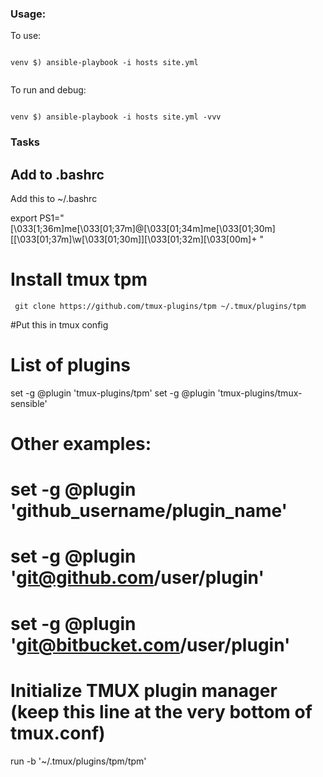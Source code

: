 ### Usage:

To use:

```

venv $) ansible-playbook -i hosts site.yml


```

To run and debug:

```

venv $) ansible-playbook -i hosts site.yml -vvv

```


### Tasks 




## Add to .bashrc

Add this to ~/.bashrc

export PS1="\[\033[1;36m\]me\[\033[01;37m\]@\[\033[01;34m\]me\[\033[01;30m\][\[\033[01;37m\]\w\[\033[01;30m\]]\[\033[01;32m\]\[\033[00m\]+ "





# Install tmux tpm 

```
 git clone https://github.com/tmux-plugins/tpm ~/.tmux/plugins/tpm

```


#Put this in tmux config

#

# List of plugins
set -g @plugin 'tmux-plugins/tpm'
set -g @plugin 'tmux-plugins/tmux-sensible'

# Other examples:
# set -g @plugin 'github_username/plugin_name'
# set -g @plugin 'git@github.com/user/plugin'
# set -g @plugin 'git@bitbucket.com/user/plugin'

# Initialize TMUX plugin manager (keep this line at the very bottom of tmux.conf)
run -b '~/.tmux/plugins/tpm/tpm'

